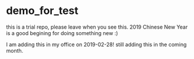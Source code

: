 # demo_for_test
this is a trial repo, please leave when you see this.
2019 Chinese New Year is a good begining for doing something new :)

I am adding this in my office on 2019-02-28!
still adding this in the coming month.
